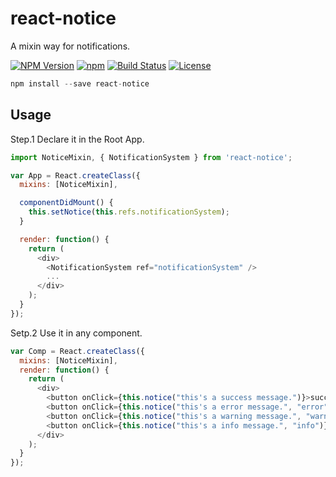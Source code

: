 react-notice
==========

A mixin way for notifications.

  [![NPM Version](https://img.shields.io/npm/v/react-notice.svg?style=flat)](https://www.npmjs.org/package/react-notice)
  [![npm](https://img.shields.io/npm/dm/react-notice.svg?style=flat)](https://www.npmjs.org/package/react-notice)
  [![Build Status](https://travis-ci.org/TossShinHwa/react-notice.svg?branch=master&style=flat)](https://travis-ci.org/TossShinHwa/react-notice)
  [![License](http://img.shields.io/npm/l/react-notice.svg?style=flat)](https://raw.githubusercontent.com/TossShinHwa/react-notice/master/LICENSE)

```js
npm install --save react-notice
```

## Usage

Step.1 Declare it in the Root App.

```js
import NoticeMixin, { NotificationSystem } from 'react-notice';

var App = React.createClass({
  mixins: [NoticeMixin],

  componentDidMount() {
    this.setNotice(this.refs.notificationSystem);
  }

  render: function() {
    return (
      <div>
        <NotificationSystem ref="notificationSystem" />
        ...
      </div>
    );
  }
});
```

Setp.2 Use it in any component.

```js
var Comp = React.createClass({
  mixins: [NoticeMixin],
  render: function() {
    return (
      <div>
        <button onClick={this.notice("this's a success message.")}>success</button>
        <button onClick={this.notice("this's a error message.", "error")}>error</button>
        <button onClick={this.notice("this's a warning message.", "warning")}>warning</button>
        <button onClick={this.notice("this's a info message.", "info")}>info</button>
      </div>
    );
  }
});
```
